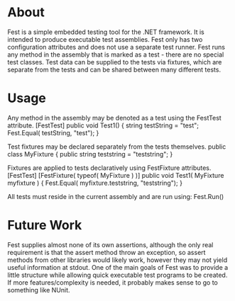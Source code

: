 # About
Fest is a simple embedded testing tool for the .NET framework.
 It is intended to produce executable
test assemblies. Fest only has two configuration attributes and does
not use a separate test runner. Fest runs any method in the assembly that is marked
as a test - there are no special test classes. Test data can be supplied to
the tests via fixtures, which are separate from the tests and can be shared
between many different tests.

# Usage
Any method in the assembly may be denoted as a test using the FestTest attribute.
	[FestTest]
	public void Test1() {
		string testString = "test";
		Fest.Equal<string>( testString, "test");
	}

Test fixtures may be declared separately from the tests themselves.
	public class MyFixture { 
		public string teststring = "teststring";
	}

Fixtures are applied to tests declaratively using FestFixture attributes.
	[FestTest]
	[FestFixture( typeof( MyFixture ) )]
	public void Test1( MyFixture myfixture ) {
		Fest.Equal<string>( myfixture.teststring, "teststring");
	}

All tests must reside in the current assembly and are run using:
	Fest.Run()

# Future Work
Fest supplies almost none of its own assertions, although the only real requirement
is that the assert method throw an exception, so assert methods from other libraries
would likely work, however they may not yield useful information at stdout. One of 
the main goals of Fest was to provide a little structure while allowing quick
executable test programs to be created. If more features/complexity is needed, 
it probably makes sense to go to something like NUnit.